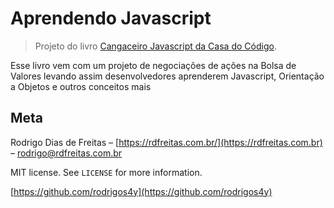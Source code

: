 # Aprendendo Javascript
> Projeto do livro [Cangaceiro Javascript da Casa do Código](https://www.casadocodigo.com.br/products/livro-cangaceiro-javascript).

Esse livro vem com um projeto de negociações de ações na Bolsa de Valores levando assim desenvolvedores aprenderem Javascript, Orientação a Objetos e outros conceitos mais


## Meta

Rodrigo Dias de Freitas – [https://rdfreitas.com.br/](https://rdfreitas.com.br) – rodrigo@rdfreitas.com.br

MIT license. See `LICENSE` for more information.

[https://github.com/rodrigos4y](https://github.com/rodrigos4y)


